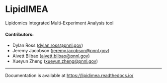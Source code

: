 # LipidIMEA
Lipidomics Integrated Multi-Experiment Analysis tool

#### Contributors:
- Dylan Ross (dylan.ross@pnnl.gov)
- Jeremy Jacobson (jeremy.jacobson@pnnl.gov)
- Aivett Bilbao (aivett.bilbao@pnnl.gov)
- Xueyun Zheng (xueyun.zheng@pnnl.gov)

<hr>


Documentation is available at https://lipidimea.readthedocs.io/

